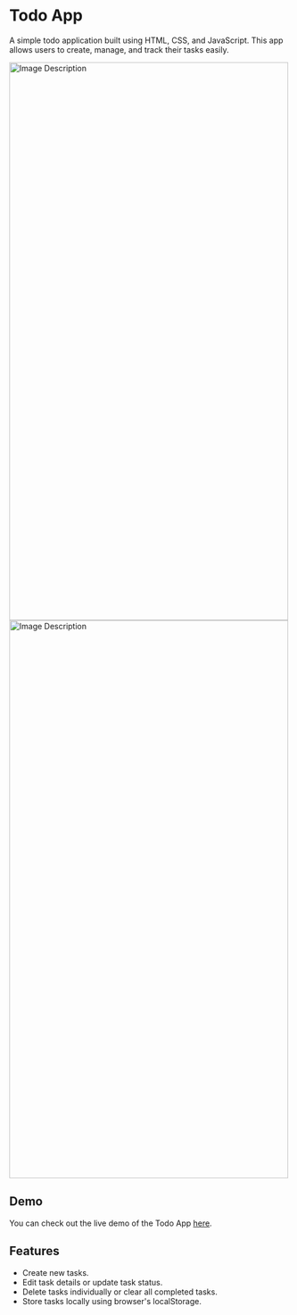 # Todo App

A simple todo application built using HTML, CSS, and JavaScript. This app allows users to create, manage, and track their tasks easily.


<img src="https://github.com/s21sd/Classify/assets/98369603/4f62a1b1-e69c-45b1-8e28-9dd9c5a2e864" width="500" height="1000" alt="Image Description">
<img src="https://github.com/s21sd/Classify/assets/98369603/05899b2b-1f8d-430a-a387-9e1d0787e8ea" width="500" height="1000" alt="Image Description">

## Demo

You can check out the live demo of the Todo App [here](https://s21sd.github.io/TODO-APP/).

## Features

- Create new tasks.
- Edit task details or update task status.
- Delete tasks individually or clear all completed tasks.
- Store tasks locally using browser's localStorage.
